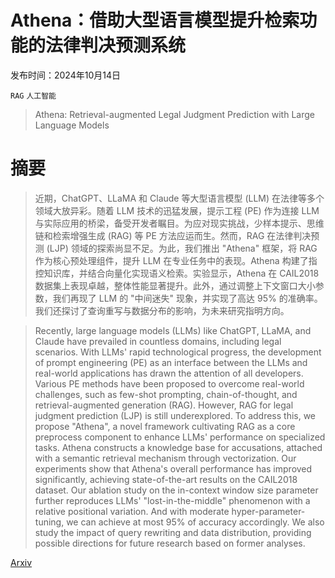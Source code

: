 # Athena：借助大型语言模型提升检索功能的法律判决预测系统

发布时间：2024年10月14日

`RAG` `人工智能`

> Athena: Retrieval-augmented Legal Judgment Prediction with Large Language Models

# 摘要

> 近期，ChatGPT、LLaMA 和 Claude 等大型语言模型 (LLM) 在法律等多个领域大放异彩。随着 LLM 技术的迅猛发展，提示工程 (PE) 作为连接 LLM 与实际应用的桥梁，备受开发者瞩目。为应对现实挑战，少样本提示、思维链和检索增强生成 (RAG) 等 PE 方法应运而生。然而，RAG 在法律判决预测 (LJP) 领域的探索尚显不足。为此，我们推出 "Athena" 框架，将 RAG 作为核心预处理组件，提升 LLM 在专业任务中的表现。Athena 构建了指控知识库，并结合向量化实现语义检索。实验显示，Athena 在 CAIL2018 数据集上表现卓越，整体性能显著提升。此外，通过调整上下文窗口大小参数，我们再现了 LLM 的 "中间迷失" 现象，并实现了高达 95% 的准确率。我们还探讨了查询重写与数据分布的影响，为未来研究指明方向。

> Recently, large language models (LLMs) like ChatGPT, LLaMA, and Claude have prevailed in countless domains, including legal scenarios. With LLMs' rapid technological progress, the development of prompt engineering (PE) as an interface between the LLMs and real-world applications has drawn the attention of all developers. Various PE methods have been proposed to overcome real-world challenges, such as few-shot prompting, chain-of-thought, and retrieval-augmented generation (RAG). However, RAG for legal judgment prediction (LJP) is still underexplored. To address this, we propose "Athena", a novel framework cultivating RAG as a core preprocess component to enhance LLMs' performance on specialized tasks. Athena constructs a knowledge base for accusations, attached with a semantic retrieval mechanism through vectorization. Our experiments show that Athena's overall performance has improved significantly, achieving state-of-the-art results on the CAIL2018 dataset. Our ablation study on the in-context window size parameter further reproduces LLMs' "lost-in-the-middle" phenomenon with a relative positional variation. And with moderate hyper-parameter-tuning, we can achieve at most 95% of accuracy accordingly. We also study the impact of query rewriting and data distribution, providing possible directions for future research based on former analyses.

[Arxiv](https://arxiv.org/abs/2410.11195)